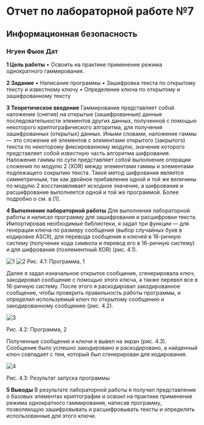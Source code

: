 # Отчет по лабораторной работе №7
## Информационная безопасность
### Нгуен Фыок Дат

**1 Цель работы**
• Освоить на практике применение режима однократного гаммирования.

**2 Задание**
• Написание программы
• Зашифровка текста по открытому тексту и известному ключу
• Определение ключа по открытому и зашифрованному тексту

**3 Теоретическое введение**
Гаммирование представляет собой наложение (снятие) на открытые (зашифрованные) данные последовательности элементов других данных, полученной с помощью некоторого криптографического алгоритма, для получения зашифрованных (открытых) данных. Иными словами, наложение гаммы — это сложение её элементов с элементами открытого (закрытого) текста по некоторому фиксированному модулю, значение которого представляет собой известную часть алгоритма шифрования.
Наложение гаммы по сути представляет собой выполнение операции сложения по модулю 2 (XOR) между элементами гаммы и элементами подлежащего сокрытию текста.
Такой метод шифрования является симметричным, так как двойное прибавление одной и той же величины по модулю 2 восстанавливает исходное значение, а шифрование и расшифрование выполняется одной и той же программой. Более подробно о см. в [1].

**4 Выполнение лабораторной работы**
Для выполнения лабораторной работы я написал программу для зашифрования и расшифровки текста. Импортировав необходимые библиотеки, я задал три функции — для генерации ключа по размеру сообщения (выбор случайных букв в кодировке ASCII),
для перевода сообщения и ключей в 16-ричную систему (получение кода символа и перевод его в 16-ричную систему) и для шифрования (поэлементный XOR) (рис. 4.1).

![1](https://github.com/pdat278/lab07-info-secu/assets/83130956/d84f1ad7-c18b-45c6-9965-30ca86c75078)
![2](https://github.com/pdat278/lab07-info-secu/assets/83130956/031fff19-bebf-424d-a178-27f4abfe85cc)
Рис. 4.1: Программа, 1

Далее я задал изначальное открытое сообщение, сгенерировала ключ, закодировал сообщение с помощью этого ключа, а также перевел все в 16-ричную систему. После этого я раскодировал закодированное сообщение, чтобы проверить правильность работы программы, и определил используемый ключ по открытому сообщению и закодированному сообщению (рис. 4.2).

![3](https://github.com/pdat278/lab07-info-secu/assets/83130956/22e99c69-d1f3-4ff6-a645-254291fbe8c4)

Рис. 4.2: Программа, 2

Полученные сообщения и ключи я вывел на экран (рис. 4.3). Сообщение было успешно закодировано и раскодировано, а найденный ключ совпадает с тем, который был сгенерирован для кодирования.

![4](https://github.com/pdat278/lab07-info-secu/assets/83130956/3730ad2d-40d2-4d03-a83b-2d9446c17df3)

Рис. 4.3: Результат запуска программы

**5 Выводы**
В результате лабораторной работы я получил представление о базовых элементах криптографии и освоил на практике применение режима однократного гаммирования, написав программу, позволяющую зашифровывать и расшифровывать тексты и определять
использованные для этого ключи.
